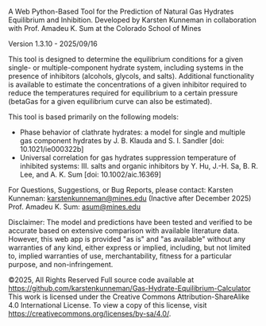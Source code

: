 A Web Python-Based Tool for the Prediction of Natural Gas Hydrates Equilibrium and Inhibition.
Developed by Karsten Kunneman in collaboration with Prof. Amadeu K. Sum at the Colorado School of Mines

Version 1.3.10 - 2025/09/16

This tool is designed to determine the equilibrium conditions for a given single- or multiple-component
hydrate system, including systems in the presence of inhibitors (alcohols, glycols, and salts). 
Additional functionality is available to estimate the concentrations of a given inhibitor required to 
reduce the temperatures required for equilibrium to a certain pressure (betaGas for a given equilibrium 
curve can also be estimated).

This tool is based primarily on the following models:
 - Phase behavior of clathrate hydrates: a model for single and multiple gas component hydrates
   by J. B. Klauda and S. I. Sandler [doi: 10.1021/ie000322b]
 - Universal correlation for gas hydrates suppression temperature of inhibited systems: III. salts and 
   organic inhibitors by Y. Hu, J.-H. Sa, B. R. Lee, and A. K. Sum [doi: 10.1002/aic.16369]

For Questions, Suggestions, or Bug Reports, please contact:
Karsten Kunneman: karstenkunneman@mines.edu (Inactive after December 2025)
Prof. Amadeu K. Sum: asum@mines.edu

Disclaimer:
The model and predictions have been tested and verified to be accurate based on extensive comparison with 
available literature data. However, this web app is provided "as is" and "as available" without any 
warranties of any kind, either express or implied, including, but not limited to, implied warranties of 
use, merchantability, fitness for a particular purpose, and non-infringement.

©2025, All Rights Reserved
Full source code available at https://github.com/karstenkunneman/Gas-Hydrate-Equilibrium-Calculator
This work is licensed under the Creative Commons Attribution-ShareAlike 4.0 International License.
To view a copy of this license, visit https://creativecommons.org/licenses/by-sa/4.0/.
